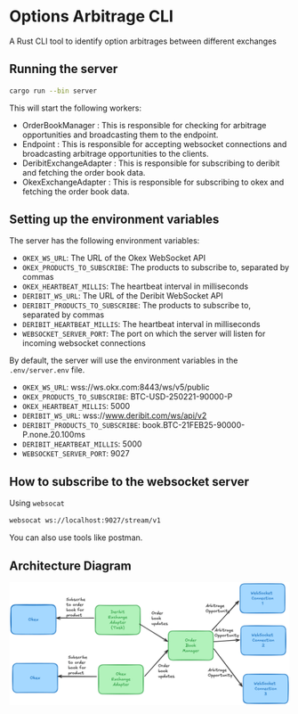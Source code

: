 # Options Arbitrage CLI
A Rust CLI tool to identify option arbitrages between different exchanges

## Running the server

```bash
cargo run --bin server
```

This will start the following workers:

- OrderBookManager : This is responsible for checking for arbitrage opportunities and broadcasting them to the endpoint.
- Endpoint : This is responsible for accepting websocket connections and broadcasting arbitrage opportunities to the clients.
- DeribitExchangeAdapter : This is responsible for subscribing to deribit and fetching the order book data.
- OkexExchangeAdapter : This is responsible for subscribing to okex and fetching the order book data.

## Setting up the environment variables

The server has the following environment variables:

- `OKEX_WS_URL`: The URL of the Okex WebSocket API
- `OKEX_PRODUCTS_TO_SUBSCRIBE`: The products to subscribe to, separated by commas
- `OKEX_HEARTBEAT_MILLIS`: The heartbeat interval in milliseconds
- `DERIBIT_WS_URL`: The URL of the Deribit WebSocket API
- `DERIBIT_PRODUCTS_TO_SUBSCRIBE`: The products to subscribe to, separated by commas
- `DERIBIT_HEARTBEAT_MILLIS`: The heartbeat interval in milliseconds
- `WEBSOCKET_SERVER_PORT`: The port on which the server will listen for incoming websocket connections


By default, the server will use the environment variables in the `.env/server.env` file.
- `OKEX_WS_URL`: wss://ws.okx.com:8443/ws/v5/public
- `OKEX_PRODUCTS_TO_SUBSCRIBE`: BTC-USD-250221-90000-P
- `OKEX_HEARTBEAT_MILLIS`: 5000
- `DERIBIT_WS_URL`: wss://www.deribit.com/ws/api/v2
- `DERIBIT_PRODUCTS_TO_SUBSCRIBE`: book.BTC-21FEB25-90000-P.none.20.100ms
- `DERIBIT_HEARTBEAT_MILLIS`: 5000
- `WEBSOCKET_SERVER_PORT`: 9027


## How to subscribe to the websocket server

Using `websocat`
```bash
websocat ws://localhost:9027/stream/v1
```
You can also use tools like postman.

## Architecture Diagram

![Architecture Diagram](./docs/arch.png)

